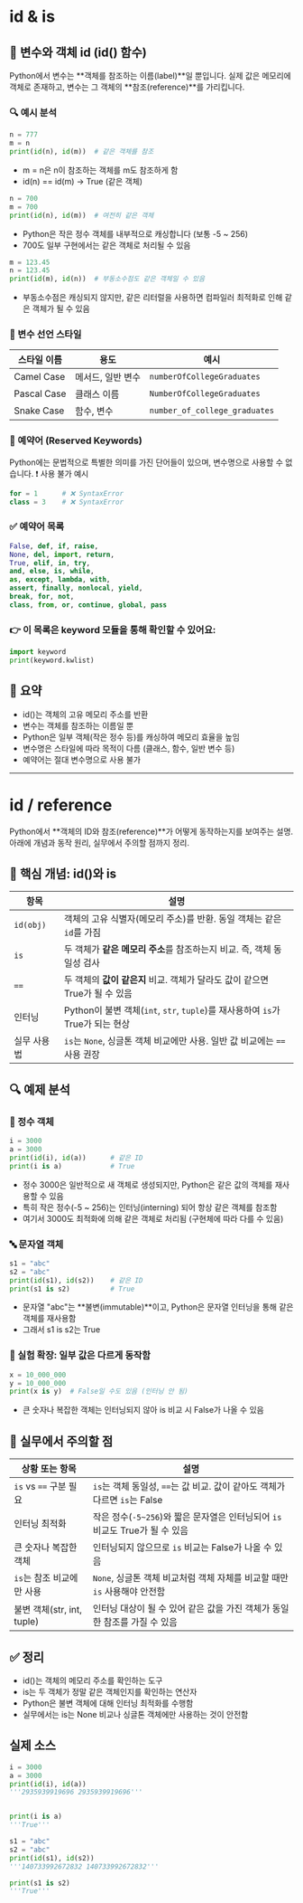 # id & is

## 🧠 변수와 객체 id (id() 함수)
Python에서 변수는 **객체를 참조하는 이름(label)**일 뿐입니다. 실제 값은 메모리에 객체로 존재하고, 변수는 그 객체의 **참조(reference)**를 가리킵니다.

### 🔍 예시 분석
```python
n = 777
m = n
print(id(n), id(m))  # 같은 객체를 참조
```

- m = n은 n이 참조하는 객체를 m도 참조하게 함
- id(n) == id(m) → True (같은 객체)

```python
n = 700
m = 700
print(id(n), id(m))  # 여전히 같은 객체
```

- Python은 작은 정수 객체를 내부적으로 캐싱합니다 (보통 -5 ~ 256)
- 700도 일부 구현에서는 같은 객체로 처리될 수 있음
```python
m = 123.45
n = 123.45
print(id(m), id(n))  # 부동소수점도 같은 객체일 수 있음
```

- 부동소수점은 캐싱되지 않지만, 같은 리터럴을 사용하면 컴파일러 최적화로 인해 같은 객체가 될 수 있음

### 🧾 변수 선언 스타일

| 스타일 이름 | 용도 | 예시 |
|-------------|------|------|
| Camel Case  | 메서드, 일반 변수 | `numberOfCollegeGraduates` |
| Pascal Case | 클래스 이름 | `NumberOfCollegeGraduates` |
| Snake Case  | 함수, 변수 | `number_of_college_graduates` |



### 🚫 예약어 (Reserved Keywords)
Python에는 문법적으로 특별한 의미를 가진 단어들이 있으며, 변수명으로 사용할 수 없습니다.
❗ 사용 불가 예시
```python
for = 1      # ❌ SyntaxError
class = 3    # ❌ SyntaxError
```


### ✅ 예약어 목록
```python
False, def, if, raise,
None, del, import, return,
True, elif, in, try,
and, else, is, while,
as, except, lambda, with,
assert, finally, nonlocal, yield,
break, for, not,
class, from, or, continue, global, pass
```

### 👉 이 목록은 keyword 모듈을 통해 확인할 수 있어요:
```python
import keyword
print(keyword.kwlist)
```


## 📌 요약
- id()는 객체의 고유 메모리 주소를 반환
- 변수는 객체를 참조하는 이름일 뿐
- Python은 일부 객체(작은 정수 등)를 캐싱하여 메모리 효율을 높임
- 변수명은 스타일에 따라 목적이 다름 (클래스, 함수, 일반 변수 등)
- 예약어는 절대 변수명으로 사용 불가
---

# id / reference
Python에서 **객체의 ID와 참조(reference)**가 어떻게 동작하는지를 보여주는 설명.  
아래에 개념과 동작 원리, 실무에서 주의할 점까지 정리.

## 🧠 핵심 개념: id()와 is

| 항목         | 설명                                                                 |
|--------------|----------------------------------------------------------------------|
| `id(obj)`    | 객체의 고유 식별자(메모리 주소)를 반환. 동일 객체는 같은 `id`를 가짐     |
| `is`         | 두 객체가 **같은 메모리 주소**를 참조하는지 비교. 즉, 객체 동일성 검사     |
| `==`         | 두 객체의 **값이 같은지** 비교. 객체가 달라도 값이 같으면 True가 될 수 있음 |
| 인터닝       | Python이 불변 객체(`int`, `str`, `tuple`)를 재사용하여 `is`가 True가 되는 현상 |
| 실무 사용법  | `is`는 `None`, 싱글톤 객체 비교에만 사용. 일반 값 비교에는 `==` 사용 권장     |


## 🔍 예제 분석
### 🔢 정수 객체
```python
i = 3000
a = 3000
print(id(i), id(a))      # 같은 ID
print(i is a)            # True
```

- 정수 3000은 일반적으로 새 객체로 생성되지만, Python은 같은 값의 객체를 재사용할 수 있음
- 특히 작은 정수(-5 ~ 256)는 인터닝(interning) 되어 항상 같은 객체를 참조함
- 여기서 3000도 최적화에 의해 같은 객체로 처리됨 (구현체에 따라 다를 수 있음)
### 🔤 문자열 객체
```python
s1 = "abc"
s2 = "abc"
print(id(s1), id(s2))    # 같은 ID
print(s1 is s2)          # True
```

- 문자열 "abc"는 **불변(immutable)**이고, Python은 문자열 인터닝을 통해 같은 객체를 재사용함
- 그래서 s1 is s2는 True

### 🧪 실험 확장: 일부 값은 다르게 동작함
```python
x = 10_000_000
y = 10_000_000
print(x is y)  # False일 수도 있음 (인터닝 안 됨)
```

- 큰 숫자나 복잡한 객체는 인터닝되지 않아 is 비교 시 False가 나올 수 있음


## 🧠 실무에서 주의할 점

| 상황 또는 항목             | 설명                                                                 |
|----------------------------|----------------------------------------------------------------------|
| `is` vs `==` 구분 필요      | `is`는 객체 동일성, `==`는 값 비교. 값이 같아도 객체가 다르면 `is`는 False |
| 인터닝 최적화              | 작은 정수(`-5~256`)와 짧은 문자열은 인터닝되어 `is` 비교도 True가 될 수 있음 |
| 큰 숫자나 복잡한 객체       | 인터닝되지 않으므로 `is` 비교는 False가 나올 수 있음                     |
| `is`는 참조 비교에만 사용   | `None`, 싱글톤 객체 비교처럼 객체 자체를 비교할 때만 `is` 사용해야 안전함   |
| 불변 객체(str, int, tuple) | 인터닝 대상이 될 수 있어 같은 값을 가진 객체가 동일한 참조를 가질 수 있음   |



## ✅ 정리
- id()는 객체의 메모리 주소를 확인하는 도구
- is는 두 객체가 정말 같은 객체인지를 확인하는 연산자
- Python은 불변 객체에 대해 인터닝 최적화를 수행함
- 실무에서는 is는 None 비교나 싱글톤 객체에만 사용하는 것이 안전함


## 실제 소스
```python
i = 3000
a = 3000
print(id(i), id(a))
'''2935939919696 2935939919696'''


print(i is a)
'''True'''

s1 = "abc"
s2 = "abc"
print(id(s1), id(s2))
'''140733992672832 140733992672832'''

print(s1 is s2)
'''True'''
```
